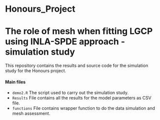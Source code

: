 
# Honours_Project


# The role of mesh when fitting LGCP using INLA-SPDE approach - simulation study

This repository contains the results and source code for the simulation study for the Honours project.


#### Main files
- `demo2.R` The script used to carry out the simulation study.
- `Results` File contains all the results for the model parameters as CSV file.
- `functions` File contains wrapper function to do the data simulation and mesh assessment.



